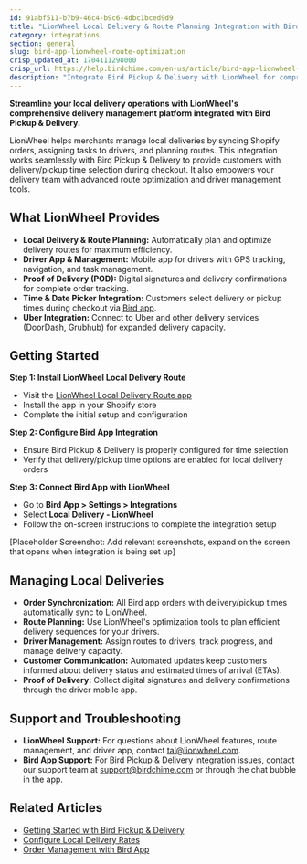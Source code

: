 ```yaml
---
id: 91abf511-b7b9-46c4-b9c6-4dbc1bced9d9
title: "LionWheel Local Delivery & Route Planning Integration with Bird App"
category: integrations
section: general
slug: bird-app-lionwheel-route-optimization
crisp_updated_at: 1704111298000
crisp_url: https://help.birdchime.com/en-us/article/bird-app-lionwheel-route-optimization-5jis2/
description: "Integrate Bird Pickup & Delivery with LionWheel for comprehensive local delivery management including route optimization, driver app, proof of delivery, and Uber integration."
---
```


**Streamline your local delivery operations with LionWheel's comprehensive delivery management platform integrated with Bird Pickup & Delivery.**

LionWheel helps merchants manage local deliveries by syncing Shopify orders, assigning tasks to drivers, and planning routes. This integration works seamlessly with Bird Pickup & Delivery to provide customers with delivery/pickup time selection during checkout. It also empowers your delivery team with advanced route optimization and driver management tools.

## What LionWheel Provides

- **Local Delivery & Route Planning:** Automatically plan and optimize delivery routes for maximum efficiency.
- **Driver App & Management:** Mobile app for drivers with GPS tracking, navigation, and task management.
- **Proof of Delivery (POD):** Digital signatures and delivery confirmations for complete order tracking.
- **Time & Date Picker Integration:** Customers select delivery or pickup times during checkout via [Bird app](https://birdchime.com).
- **Uber Integration:** Connect to Uber and other delivery services (DoorDash, Grubhub) for expanded delivery capacity.

## Getting Started

**Step 1: Install LionWheel Local Delivery Route**
- Visit the [LionWheel Local Delivery Route app](https://www.lionwheel.com/local-delivery-shopify?ref=birdchime)
- Install the app in your Shopify store
- Complete the initial setup and configuration

**Step 2: Configure Bird App Integration**
- Ensure Bird Pickup & Delivery is properly configured for time selection
- Verify that delivery/pickup time options are enabled for local delivery orders

**Step 3: Connect Bird App with LionWheel**
- Go to **Bird App > Settings > Integrations**
- Select **Local Delivery - LionWheel**
- Follow the on-screen instructions to complete the integration setup

[Placeholder Screenshot: Add relevant screenshots, expand on the screen that opens when integration is being set up]

## Managing Local Deliveries

- **Order Synchronization:** All Bird app orders with delivery/pickup times automatically sync to LionWheel.
- **Route Planning:** Use LionWheel's optimization tools to plan efficient delivery sequences for your drivers.
- **Driver Management:** Assign routes to drivers, track progress, and manage delivery capacity.
- **Customer Communication:** Automated updates keep customers informed about delivery status and estimated times of arrival (ETAs).
- **Proof of Delivery:** Collect digital signatures and delivery confirmations through the driver mobile app.

## Support and Troubleshooting

- **LionWheel Support:** For questions about LionWheel features, route management, and driver app, contact [tal@lionwheel.com](mailto:tal@lionwheel.com).
- **Bird App Support:** For Bird Pickup & Delivery integration issues, contact our support team at [support@birdchime.com](mailto:support@birdchime.com) or through the chat bubble in the app.

## Related Articles

- [Getting Started with Bird Pickup & Delivery](https://help.birdchime.com/en-us/article/how-to-enable-bird-pickup-and-delivery-date-widget-in-your-shopify-theme-450cbp/)
- [Configure Local Delivery Rates](https://help.birdchime.com/en-us/article/configure-local-delivery-rates-based-on-postal-code-16da0ew/)
- [Order Management with Bird App](https://help.birdchime.com/en-us/article/create-draft-order-with-date-and-time-1i8tjop/)
